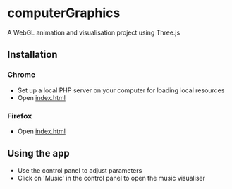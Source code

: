 # computerGraphics
A WebGL animation and visualisation project using Three.js

## Installation
### Chrome
- Set up a local PHP server on your computer for loading local resources
- Open [index.html](./index.html)
### Firefox
- Open [index.html](./index.html)

## Using the app
- Use the control panel to adjust parameters
- Click on 'Music' in the control panel to open the music visualiser